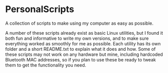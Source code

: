 # PersonalScripts

A collection of scripts to make using my computer as easy as possible.

A number of these scripts already exist as basic Linux utilities, but I found
it both fun and informative to write my own versions, and to make sure
everything worked as smoothly for me as possible. Each utility has its own
folder and a short README.txt to explain what it does and how. Some of these
scripts may not work on any hardware but mine, including hardcoded Bluetooth
MAC addresses, so if you plan to use these be ready to tweak them to get the
functionality you need. 
